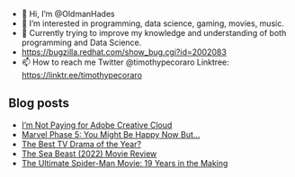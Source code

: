 - 👋 Hi, I’m @OldmanHades
- 👀 I’m interested in programming, data science, gaming, movies, music.
- 🌱 Currently trying to improve my knowledge and understanding of both programming and Data Science.
- https://bugzilla.redhat.com/show_bug.cgi?id=2002083
- 📫 How to reach me Twitter @timothypecoraro
Linktree: https://linktr.ee/timothypecoraro

## Blog posts
<!-- BLOG-POST-LIST:START -->
- [I’m Not Paying for Adobe Creative Cloud](https://medium.com/@timothypecoraro/im-not-paying-for-adobe-creative-cloud-4ceb3e6f1c26?source=rss-5097f5c9b801------2)
- [Marvel Phase 5: You Might Be Happy Now But…](https://medium.com/@timothypecoraro/marvel-phase-5-you-might-be-happy-now-but-31ec17a21985?source=rss-5097f5c9b801------2)
- [The Best TV Drama of the Year?](https://medium.com/@timothypecoraro/the-best-tv-drama-of-the-year-8d190f037b64?source=rss-5097f5c9b801------2)
- [The Sea Beast &lpar;2022&rpar; Movie Review](https://medium.com/@timothypecoraro/the-sea-beast-2022-movie-review-a2e72d1465cc?source=rss-5097f5c9b801------2)
- [The Ultimate Spider-Man Movie: 19 Years in the Making](https://medium.com/@timothypecoraro/the-ultimate-spider-man-movie-19-years-in-the-making-3e51a39364cd?source=rss-5097f5c9b801------2)
<!-- BLOG-POST-LIST:END -->
